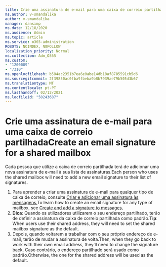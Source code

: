 ```yaml
---
title: Crie uma assinatura de e-mail para uma caixa de correio partilhada
ms.author: v-smandalika
author: v-smandalika
manager: dansimp
ms.date: 12/18/2020
ms.audience: Admin
ms.topic: article
ms.service: o365-administration
ROBOTS: NOINDEX, NOFOLLOW
localization_priority: Normal
ms.collection: Adm_O365
ms.custom:
- "1200009"
- "7310"
ms.openlocfilehash: b584ac2351b7ea6e0abe14db18af8785591cb5d6
ms.sourcegitcommit: 2f39850ac0fba9fbeba9b8b7939ae79b505d3b67
ms.translationtype: MT
ms.contentlocale: pt-PT
ms.lasthandoff: 02/12/2021
ms.locfileid: "50243607"
---
```

# <a name="create-an-email-signature-for-a-shared-mailbox"></a><span data-ttu-id="2db29-102">Crie uma assinatura de e-mail para uma caixa de correio partilhada</span><span class="sxs-lookup"><span data-stu-id="2db29-102">Create an email signature for a shared mailbox</span></span>

<span data-ttu-id="2db29-103">Cada pessoa que utilize a caixa de correio partilhada terá de adicionar uma nova assinatura de e-mail à sua lista de assinaturas.</span><span class="sxs-lookup"><span data-stu-id="2db29-103">Each person who uses the shared mailbox will need to add a new email signature to their list of signatures.</span></span>

1. <span data-ttu-id="2db29-104">Para aprender a criar uma assinatura de e-mail para qualquer tipo de caixa de correio, consulte [Criar e adicionar uma assinatura às mensagens.](https://support.office.com/article/8ee5d4f4-68fd-464a-a1c1-0e1c80bb27f2)</span><span class="sxs-lookup"><span data-stu-id="2db29-104">To learn how to create an email signature for any type of mailbox, see [Create and add a signature to messages.](https://support.office.com/article/8ee5d4f4-68fd-464a-a1c1-0e1c80bb27f2)</span></span>
2. <span data-ttu-id="2db29-105">**Dica**: Quando os utilizadores utilizarem o seu endereço partilhado, terão de definir a assinatura da caixa de correio partilhada como padrão.</span><span class="sxs-lookup"><span data-stu-id="2db29-105">**Tip**: When users use their shared address, they will need to set the shared mailbox signature as the default.</span></span>
3. <span data-ttu-id="2db29-106">Depois, quando voltarem a trabalhar com o seu próprio endereço de e-mail, terão de mudar a assinatura de volta.</span><span class="sxs-lookup"><span data-stu-id="2db29-106">Then, when they go back to work with their own email address, they'll need to change the signature back.</span></span> <span data-ttu-id="2db29-107">Caso contrário, o endereço partilhado será usado como padrão.</span><span class="sxs-lookup"><span data-stu-id="2db29-107">Otherwise, the one for the shared address will be used as the default.</span></span>